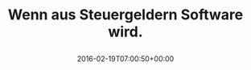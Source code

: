 ---
retweeted: false
source: <a href="https://about.twitter.com/products/tweetdeck" rel="nofollow">TweetDeck</a>
entities:
  user_mentions: []
  urls: []
  symbols: []
  media:
  - expanded_url: https://twitter.com/bascht/status/700575753080066048/photo/1
    indices:
    - '38'
    - '61'
    url: https://t.co/M4p9Lr1Kw7
    media_url: http://pbs.twimg.com/media/Cbjx2H_UkAAepWt.png
    id_str: '700575654215979008'
    id: '700575654215979008'
    media_url_https: https://pbs.twimg.com/media/Cbjx2H_UkAAepWt.png
    sizes:
      thumb:
        w: '150'
        h: '150'
        resize: crop
      large:
        w: '644'
        h: '386'
        resize: fit
      small:
        w: '644'
        h: '386'
        resize: fit
      medium:
        w: '644'
        h: '386'
        resize: fit
    type: photo
    display_url: pic.twitter.com/M4p9Lr1Kw7
  hashtags: []
display_text_range:
- '0'
- '61'
favorite_count: '4'
id_str: '700575753080066048'
truncated: false
retweet_count: '2'
id: '700575753080066048'
possibly_sensitive: false
created_at: Fri Feb 19 07:00:50 +0000 2016
favorited: false
full_text: Wenn aus Steuergeldern Software wird.
lang: de
extended_entities:
  media:
  - expanded_url: https://twitter.com/bascht/status/700575753080066048/photo/1
    indices:
    - '38'
    - '61'
    url: https://t.co/M4p9Lr1Kw7
    media_url: http://pbs.twimg.com/media/Cbjx2H_UkAAepWt.png
    id_str: '700575654215979008'
    id: '700575654215979008'
    media_url_https: https://pbs.twimg.com/media/Cbjx2H_UkAAepWt.png
    sizes:
      thumb:
        w: '150'
        h: '150'
        resize: crop
      large:
        w: '644'
        h: '386'
        resize: fit
      small:
        w: '644'
        h: '386'
        resize: fit
      medium:
        w: '644'
        h: '386'
        resize: fit
    type: photo
    display_url: pic.twitter.com/M4p9Lr1Kw7
tags:
- pesos/twitter
date: '2016-02-19T07:00:50+00:00'
src: https://twitter.com/bascht/status/700575753080066048
original_url: https://twitter.com/bascht/status/700575753080066048
type: twitter_tweet
media_url: https://img.bascht.com/twitter/pbs.twimg.com/media/Cbjx2H_UkAAepWt.png
text: Wenn aus Steuergeldern Software wird.
title: 'Wenn aus Steuergeldern Software wird.

  '

---